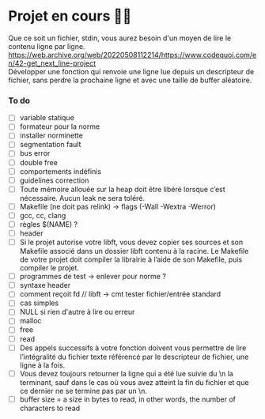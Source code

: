 # Projet en cours 👩‍💻
Que ce soit un fichier, stdin, vous aurez besoin d'un moyen de lire le contenu ligne par ligne.  
https://web.archive.org/web/20220508112214/https://www.codequoi.com/en/42-get_next_line-project  
 Développer une fonction qui renvoie une ligne lue depuis un descripteur de fichier, sans perdre la prochaine ligne et avec une taille de buffer aléatoire.  

### To do
- [ ] variable statique
- [ ] formateur pour la norme
- [ ] installer norminette
- [ ] segmentation fault
- [ ] bus error
- [ ] double free
- [ ] comportements indéfinis
- [ ] guidelines correction
- [ ] Toute mémoire allouée sur la heap doit être libéré lorsque c’est nécessaire. Aucun leak ne sera toléré.
- [ ] Makefile (ne doit pas relink) -> flags (-Wall -Wextra -Werror)
- [ ] gcc, cc, clang
- [ ] règles $(NAME) ?
- [ ] header
- [ ] Si le projet autorise votre libft, vous devez copier ses sources et son Makefile associé dans un dossier libft contenu à la racine. Le Makefile de votre projet doit compiler la librairie à l’aide de son Makefile, puis compiler le projet.
- [ ] programmes de test -> enlever pour norme ?
- [ ] syntaxe header
- [ ] comment reçoit fd // libft -> cmt tester fichier/entrée standard 
- [ ] cas simples
- [ ] NULL si rien d'autre à lire ou erreur
- [ ] malloc
- [ ] free
- [ ] read
- [ ] Des appels successifs à votre fonction doivent vous permettre de lire l’intégralité du fichier texte référencé par le descripteur de fichier, une ligne à la fois.
- [ ] Vous devez toujours retourner la ligne qui a été lue suivie du \n la terminant, sauf dans le cas où vous avez atteint la fin du fichier et que ce dernier ne se termine pas par un \n.
- [ ] buffer size = a size in bytes to read, in other words, the number of characters to read
